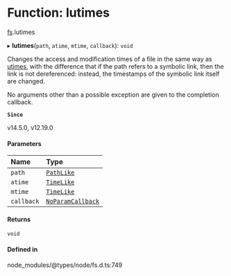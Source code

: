 # Function: lutimes

[fs](../modules/fs.md).lutimes

▸ **lutimes**(`path`, `atime`, `mtime`, `callback`): `void`

Changes the access and modification times of a file in the same way as [utimes](fs.utimes.md), with the difference that if the path refers to a symbolic
link, then the link is not dereferenced: instead, the timestamps of the
symbolic link itself are changed.

No arguments other than a possible exception are given to the completion
callback.

**`Since`**

v14.5.0, v12.19.0

#### Parameters

| Name | Type |
| :------ | :------ |
| `path` | [`PathLike`](../types/fs.PathLike.md) |
| `atime` | [`TimeLike`](../types/fs.TimeLike.md) |
| `mtime` | [`TimeLike`](../types/fs.TimeLike.md) |
| `callback` | [`NoParamCallback`](../types/fs.NoParamCallback.md) |

#### Returns

`void`

#### Defined in

node_modules/@types/node/fs.d.ts:749
